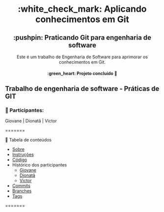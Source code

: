 
<h1 align="center">:white_check_mark: Aplicando conhecimentos em Git</h1>

<h2 align="center">:pushpin: Praticando Git para engenharia de software</h2>

<p align="center">Este é um trabalho de Engenharia de Software para aprimorar os conhecimentos em Git.</p>

<h4 align="center"> 
	:green_heart: Projeto concluído  🚀
</h4>

## Trabalho de engenharia de software - Práticas de GIT


### :construction_worker: Participantes:

Giovane | 
Dionatã | 
Victor

=======

:bookmark: Tabela de conteúdos


<!--ts-->
   * [Sobre](/README.md)
   * [Instruções](/INSTRUCTIONS.md)
   * [Código](/Calculadora.js)
   * Histórico dos participantes
      * [Giovane](/LOG_GSilva9)
      * [Dionatã](/LOG_DionataBergmann)
      * [Victor](/LOG_victorbonow)
   * <a href="https://github.com/victorbonow/Eng-1-grup-03/commits/master">Commits</a>
   * <a href="https://github.com/victorbonow/Eng-1-grup-03/branches">Branches</a>
   * <a href="https://github.com/victorbonow/Eng-1-grup-03/tags">Tags</a>
<!--te-->
=======

